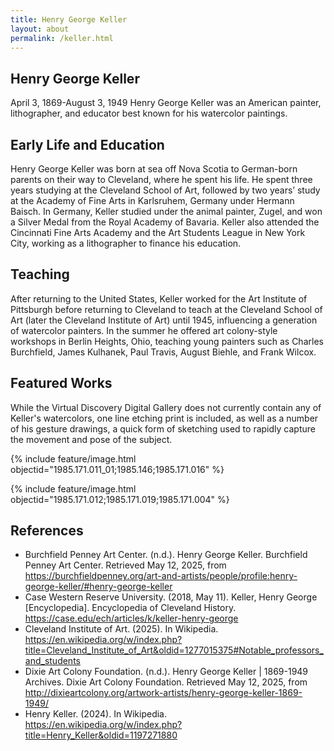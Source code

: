 ```yaml
---
title: Henry George Keller
layout: about
permalink: /keller.html
---
```


## Henry George Keller
April 3, 1869-August 3, 1949
Henry George Keller was an American painter, lithographer, and educator best known for his watercolor paintings.

## Early Life and Education
Henry George Keller was born at sea off Nova Scotia to German-born parents on their way to Cleveland, where he spent his life. He spent three years studying at the Cleveland School of Art, followed by two years’ study at the Academy of Fine Arts in Karlsruhem, Germany under Hermann Baisch. In Germany, Keller studied under the animal painter, Zugel, and won a Silver Medal from the Royal Academy of Bavaria. Keller also attended the Cincinnati Fine Arts Academy and the Art Students League in New York City, working as a lithographer to finance his education.  

## Teaching 
After returning to the United States, Keller worked for the Art Institute of Pittsburgh before returning to Cleveland to teach at the Cleveland School of Art (later the Cleveland Institute of Art) until 1945, influencing a generation of watercolor painters. In the summer he offered art colony-style workshops in Berlin Heights, Ohio, teaching young painters such as Charles Burchfield, James Kulhanek, Paul Travis, August Biehle, and Frank Wilcox. 

## Featured Works
While the Virtual Discovery Digital Gallery does not currently contain any of Keller's watercolors, one line etching print is included, as well as a number of his gesture drawings, a quick form of sketching used to rapidly capture the movement and pose of the subject.

{% include feature/image.html objectid="1985.171.011_01;1985.146;1985.171.016" %}

{% include feature/image.html objectid="1985.171.012;1985.171.019;1985.171.004" %}

## References

- Burchfield Penney Art Center. (n.d.). Henry George Keller. Burchfield Penney Art Center. Retrieved May 12, 2025, from https://burchfieldpenney.org/art-and-artists/people/profile:henry-george-keller/#henry-george-keller
- Case Western Reserve University. (2018, May 11). Keller, Henry George [Encyclopedia]. Encyclopedia of Cleveland History. https://case.edu/ech/articles/k/keller-henry-george
- Cleveland Institute of Art. (2025). In Wikipedia. https://en.wikipedia.org/w/index.php?title=Cleveland_Institute_of_Art&oldid=1277015375#Notable_professors_and_students
- Dixie Art Colony Foundation. (n.d.). Henry George Keller | 1869-1949 Archives. Dixie Art Colony Foundation. Retrieved May 12, 2025, from http://dixieartcolony.org/artwork-artists/henry-george-keller-1869-1949/
- Henry Keller. (2024). In Wikipedia. https://en.wikipedia.org/w/index.php?title=Henry_Keller&oldid=1197271880

